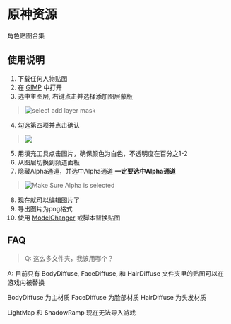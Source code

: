 # 原神资源
角色贴图合集

## 使用说明
 1. 下载任何人物贴图
 2. 在 [GIMP](https://www.gimp.org/) 中打开
 3. 选中主图层, 右键点击并选择添加图层蒙版
>![select add layer mask](https://i.imgur.com/yHC66Fd_d.webp?maxwidth=760&fidelity=grand)
 4. 勾选第四项并点击确认
>![](https://i.imgur.com/6LelrEy_d.webp?maxwidth=760&fidelity=grand)
 5. 用填充工具点击图片，确保颜色为白色，不透明度在百分之1-2
 6. 从图层切换到频道面板
 7. 隐藏Alpha通道，并选中Alpha通道
  **一定要选中Alpha通道**
 >![Make Sure Alpha is selected](https://i.imgur.com/2t5FcUP_d.webp?maxwidth=760&fidelity=grand)
 8. 现在就可以编辑图片了
 9. 导出图片为png格式
 10. 使用 [ModelChanger](https://github.com/portra400nc/ModelChanger) 或脚本替换贴图

## FAQ 
> Q: 这么多文件夹，我该用哪个？

A: 目前只有 BodyDiffuse, FaceDiffuse, 和 HairDiffuse 文件夹里的贴图可以在游戏内被替换

BodyDiffuse 为主材质
FaceDiffuse 为脸部材质
HairDiffuse 为头发材质

LightMap 和 ShadowRamp 现在无法导入游戏